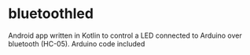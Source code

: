 # bluetoothled
Android app written in Kotlin to control a LED connected to Arduino over bluetooth (HC-05). Arduino code included
